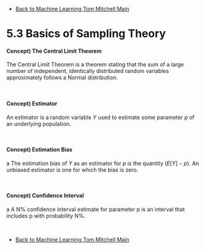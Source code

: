 * [Back to Machine Learning Tom Mitchell Main](../../main.md)

# 5.3 Basics of Sampling Theory

#### Concept) The Central Limit Theorem
The Central Limit Theorem is a theorem stating that the sum of a large number of independent, identically distributed random variables approximately follows a Normal distribution. 

<br>

#### Concept) Estimator
An estimator is a random variable $Y$ used to estimate some parameter $p$ of an underlying population. 

<br>

#### Concept) Estimation Bias
a The estimation bias of $Y$ as an estimator for $p$ is the quantity $(E[Y] - p)$. An unbiased estimator is one for which the bias is zero. 

<br>

#### Concept) Confidence Interval
a A N% confidence interval estimate for parameter p is an interval that includes p with probability N%.












<br>

* [Back to Machine Learning Tom Mitchell Main](../../main.md)